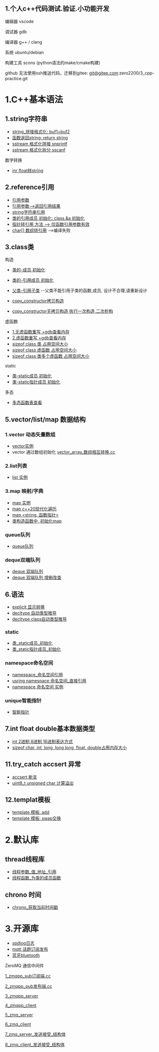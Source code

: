 ## 1.个人c++代码测试.验证.小功能开发

编辑器 vscode

调试器 gdb

编译器 g++ / clang

系统 ubuntu/debian

构建工具 scons (python语法的make/cmake构建)

github 无法使用ssh推送代码，迁移到gitee:
git@gitee.com:zero2200/3_cpp-practice.git

# 1.C++基本语法
## 1.string字符串
- [string_拼接格式化: buf1+buf2](2_string/1_string_拼接格式化.cpp)
- [函数返回string: return string](2_string/3_string_函数返回string值.cpp)
- [sstream 格式化拼接 snprintf](2_string/3_sstream/1_stringstream_字符串拼接_格式化_snprintf.cc)
- [sstream 格式化拆分 sscanf](2_string/3_sstream/2_stringstream_字符串_格式化拆分_sscanf.cc)

数字转换
- [inr float转string](2_string/5_int_float转string.cc)

## 2.reference引用
- [引用参数](1_base/5_reference_引用/1_引用作为参数.cpp)
- [引用参数-->返回引用结果](1_base/5_reference_引用/2_引用参数_返回引用.cpp)
- [string字符串引用](1_base/5_reference_引用/6_string_函数引用_修改字符串.cpp)
- [类的引用成员 初始化: class.&a 初始化](1_base/5_reference_引用/3_类-引用成员初始化.cc)
- [指针转引用 方法 --> 仅函数引用参数有效](1_base/5_reference_引用/4_指针转引用.cc)
- [char\[\] 数组转引用](1_base/5_reference_引用/5_char_做引用.cc) -->编译失败


## 3.class类
构造
- [类的-成员 初始化](3_class/4_class类构造_析构/2_类的-类成员_初始化.cpp)
- [类的-引用成员 初始化](1_base/5_reference_引用/3_类-引用成员初始化.cc)

- [父类-引用子类]() --父类不能引用子类的函数,成员, 设计不合理,请重新设计
- [copy_constructor拷贝构造](3_class/5_拷贝构造copy_constructor/5_copy_constructor拷贝构造.cpp)
- [copy_constructor无拷贝构造 执行一次构造,二次析构](3_class/5_拷贝构造copy_constructor/6_copy_constructor_无拷贝构造_1次构造_2次析构_异常现象.cpp)


虚函数
- [1.无虚函数重写 +gdb查看内存](3_class/8_virtual虚函数/1_无虚函数-重写.cpp)
- [2.虚函数重写 +gdb查看内存](3_class/8_virtual虚函数/1.1_有虚函数_重写.cpp)
- [sizeof class 类 占用空间大小](3_class/6_sizeof_class类大小/1_class_sizeof.cpp)
- [sizeof class 虚函数 占用空间大小](3_class/6_sizeof_class类大小/2_sizeof_虚函数-对齐-静态数据大小.cpp)
- [sizeof class 类多个虚函数 占用空间大小](3_class/6_sizeof_class类大小/3_sizeof_类包含多个虚函数.cpp)

static
- [类-static成员 初始化](1_base/9_static/class_static/1_类_static成员_初始化.cc)
- [类-static指针成员 初始化](1_base/9_static/class_static/2_类_static_指针成员_初始化.cc)

多态
- [多态函数表查看](3_class/7_多态/1_多态查看.cpp)


## 5.vector/list/map 数据结构
### 1.vector 动态矢量数组
- [vector实例](4_container/vector)
- vector 通过数组初始化 [vector_array_数组相互转换.cc](4_container/vector/10_vector_array_数组相互转换.cc)

### 2.list列表
- [list 实例](4_container/list)

### 3.map 映射/字典
- [map 实例](4_container/map)
- [map c++20现代化遍历](4_container/map/12_map_函数指针_现代化初始化.cc)
- [map <string, 函数指针>](4_container/map/11_map_函数指针.cc)
- [类构造函数中, 初始化map](4_container/map/13_map_类里面初始化.cc)


### queue队列
- [queue队列](4_container/4_queue队列/1_queue队列.cpp)

### deque双端队列
- [deque 双端队列](4_container/5_deque双端队列/1_deque_双端队列.cpp)
- [deque 双端队列 增删改查](4_container/5_deque双端队列/2_deque增删改查.cpp)

## 6.语法
- [explicit 显示转换](1_base/6_explicit显示转换/1_explicit显示转换.cc)
- [decltype 自动类型推导](1_base/7_auto_decltype自动类型推导/1_decltype_自动推导数据类型.cpp)
- [decltype class自动类型推导](1_base/7_auto_decltype自动类型推导/2_decltype_推导类.cpp)

### static
- [类_static成员_初始化](1_base/9_static/class_static/1_类_static成员_初始化.cc)
- [类_static指针成员_初始化](1_base/9_static/class_static/2_类_static_指针成员_初始化.cc)


### namespace命名空间
- [namespace_命名空间引用](1_base/13_namespace/1_namespace_命名空间引用.cpp)
- [usring namespace 命名空间_直接引用](1_base/13_namespace/2_namespace_usring命名空间_直接引用.cpp)
- [namespace 命名空间 实例](1_base/13_namespace/3_多文件namespace实例)

### unique智能指针
- [智能指针](7_关键字/1_unique智能指针/1_make_unique指针指针.cc)

## 7.int float double基本数据类型
- [int 2进制 8进制 16进制表达方式](1_base/8_int_float_double基本数据类型/1_int_2进制_8进制_16进制表达.cc)
- [sizeof char, int, long ,long long, float, double占用内存大小](1_base/12_sizeof_对象占用内存空间大小/1_limit_number_size.cpp)


## 11.try_catch accsert 异常
- [accsert 断言](1_base/7_assert_try_catch异常/1_accsert.cc)
- [uint8_t unsigned char 计算溢出](1_base/3_整数溢出/1_1字节溢出.cpp)


## 12.templat模板
- [template 模板: add](5_template/1_template_add实现.cpp)
- [template 模板: swap交换](5_template/2_template_swap实现.cpp)

# 2.默认库
## thread线程库
- [线程参数_值_地址_引用](1_base/11_多线程/3_线程传递_地址_引用参数.cc)
- [线程函数_为类的成员函数](1_base/11_多线程/5_thread_线程_类的成员函数.cc)

## chrono 时间
- [chrono_获取当前时间戳](6_c++库/2_chrono_时间/1_chrono_获取当前时间戳.cc)

# 3.开源库
- [spdlog日志](32_第3方库/01_spdlog日志库)
- [mqtt 话题订阅发布](32_第3方库/12_mqtt)
- [蓝牙bluetooth](25_外设模块/8_蓝牙bluetooth)

ZeroMQ 通信中间件

[1_zmqpp_sub订阅端.cc](21_开源库/02_zeromq/1_zmqpp_sub订阅端.cc)

[2_zmqpp_pub发布端.cc](21_开源库/02_zeromq/2_zmqpp_pub发布端.cc)

[3_zmqpp_server](21_开源库/02_zeromq/3_zmqpp_server.cc)

[4_zmqpp_client](21_开源库/02_zeromq/4_zmqpp_client.cc)

[5_zmq_server](21_开源库/02_zeromq/5_zmq_server.c)

[6_zmq_client](21_开源库/02_zeromq/6_zmq_client.c)

[7_zmq_server_发送接受_结构体](21_开源库/02_zeromq/7_zmq_server_发送接受_结构体.c)

[8_zmq_client_发送接受_结构体](21_开源库/02_zeromq/8_zmq_client_发送接受_结构体.c)
